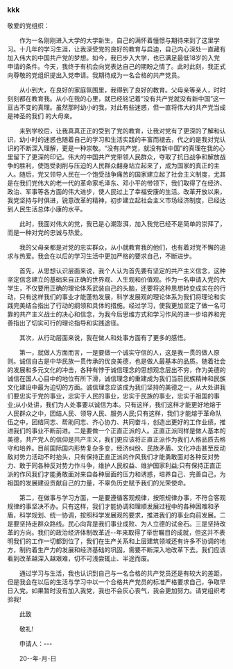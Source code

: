 ### kkk
敬爱的党组织：

　　作为一名刚刚进入大学的大学新生，自己的满怀着憧憬与期待来到了这里学习。十几年的学习生涯，让我深受党的良好的教育与启迪，自己内心深处一直藏有加入伟大的中国共产党的梦想。如今，我已步入大学，也已满足最低18岁的入党申请的条件。今天，我终于有机会向党表达自己的期盼之情了。此时此刻，我正式向尊敬的党组织提出入党申请。我期待成为一名合格的共产党员。

　　从小到大，在良好的家庭氛围里，我得到了良好的教育。父母亲等亲人，时时刻刻都在教育我。从小在我的心里，就已经铭记着“没有共产党就没有新中国”这一亘古不变的真理。虽然那时幼小的我，对此有些迷惑，但一直将伟大的共产党当成是神圣的我们 的大母亲。

　　来到学校后，让我真真正正的受到了党的教育，让我对党有了更深的了解和认识，幼小时的迷惑也随着自己的学习和生活实践的丰富而褪去，代之的是我对党认识的不断深入理解，更是一种崇敬。“没有共产党，就没有新中国”的真理在我的心里留下了更深的印记。伟大的中国共产党带领人民群众，夺取了抗日战争和解放战争的胜利，使饱受剥削与压迫的人民群众翻身站立起来了，成为国家的真正的主人。随后，党又领导人民在一个饱受战争痛苦的国家建立起了社会主义制度，尤其是在我们党伟大的老一代的革命家毛泽东、邓小平的带领下，我们取得了在经济、政治、军事等各方面的伟大进步，使人民过上了幸福安康的生活。改革开放以来，我党坚持与时俱进，锐意改革的精神，初步建立起社会主义市场经济制度，已经达到人民生活总体小康的水平。

　　此时，我面对伟大的党，我已是心潮澎湃，加入我党已经不是简单的崇拜了，而是一种对党的忠诚与热爱。

　　我的父母亲都是对党的忠实群众，从小就教育我的他们，也有着对党不懈的追求与热爱。我会在以后的学习生活中更加严格的要求自己，不断进步。

　　首先，从思想认识层面来说，我个人认为首先要有坚定的共产主义信念，这种坚定信念建立的基础来自正确的世界观、人生观和价值观。作为一名申请入党的大学生，不仅要用正确的理论体系武装自己的头脑，还要将这种思想转变成实在的行动，只有这样我们的事业才能蓬勃发展，科学发展观的理论体系为我们将理论和实践完美结合指出了行动的纲领和具体的措施。经过学习，使我更加坚定了做一名可靠的共产主义战士的决心和信念，为我今后思维方式和学习作风的进一步培养和完善指出了切实可行的理论指导和实践途径。

　　其次，从行动层面来说，我在做人和处事方面有了更多的感悟。

　　第一，就做人方面而言，一是要做一个诚实守信的人，这是我一贯的做人原则。诚信自古是中华民族一贯传承的优良美德，也是做人最基本的品质。随着社会的发展和多元文化的冲击，各种有悖于诚信理念的思想观念层出不穷，作为美德的诚信在国人心目中的地位有所下滑，诚信理念的重建成为我们当前民族精神和民族文化建设中最为迫切的方面。诚信理念应该成为我们坚持的美德之一，从大处讲我们要忠实于党的事业，忠实于人民的事业，忠实于民族的事业，忠实于祖国的事业;从小处讲，我们为人处事要以诚信为本。只有这样，我们这样才能更好地熔于人民群众之中，团结人民、领导人民、服务人民;只有这样，我们才能熔于革命队伍之中，团结同志、帮助同志、齐心协力、共同奋斗，创造出更好的工作业绩，推进我们的事业不断前进。二是要做一个正直正派的人。正直正派同样是做人基本的美德，共产党人的信仰是共产主义，我们更应该将正直正派作为我们人格品质去格守和培养。目前国际国内形势复杂多变，经济纠纷、民族矛盾、文化冲击甚至反动敌对势力活动不时抬头，只有保持正直正派的作风我们才能勇敢面对各种反对势力、敢于同各种反对势力作斗争，维护人民权益、维护国家利益;只有保持正直正派的作风我们才能勇敢面对来自各种层面的压力和诱惑，培养自己、完善自己，为祖国的发展建设贡献自己的力量，不辜负历史赋予我们的光荣使命。

　　第二，在做事与学习方面，一是要遵循客观规律，按照规律办事，不符合客观规律的事坚决不办。只有这样，我们才能协调和理顺发展过程中的各种困难和矛盾，科学规划、统一协调，按照科学发展观的要求，推进我们的事业向前发展。二是要坚持走群众路线。民心向背是我们事业成败、为人立德的试金石。三是坚持改革的方向。我们的政治经济体制改革近--年来取得了举世瞩目的成就，但这并不表明我们的工作一切都到位了，我们在生产关系和上层建筑领域还有许多不协调的地方，制约着生产力的发展和经济基础的巩固，需要不断深入地改革下去。我们应该看到改革越深入越艰难，切不可浅尝辄止、半途而废。

　　通过学习与生活，我也认识到自己与一名合格的共产党员还是有较大的差距，但是我会在以后的生活与学习中以一个合格共产党员的标准严格要求自己，争取早日入党。如果暂时没有加入我党，我也不会灰心丧气，我会更加努力。请党组织考验我!

　　此致

　　敬礼!

　　申请人：---

　　20--年-月-日